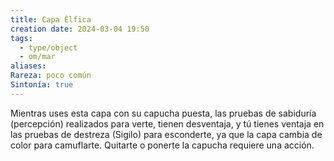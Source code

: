 ```yaml
---
title: Capa Élfica
creation date: 2024-03-04 19:50
tags:
  - type/object
  - om/mar
aliases: 
Rareza: poco común
Sintonía: true
---
```

Mientras uses esta capa con su capucha puesta, las pruebas de sabiduría (percepción) realizados para verte, tienen desventaja, y tú tienes ventaja en las pruebas de destreza (Sigilo) para esconderte, ya que la capa cambia de color para camuflarte.
Quitarte o ponerte la capucha requiere una acción.